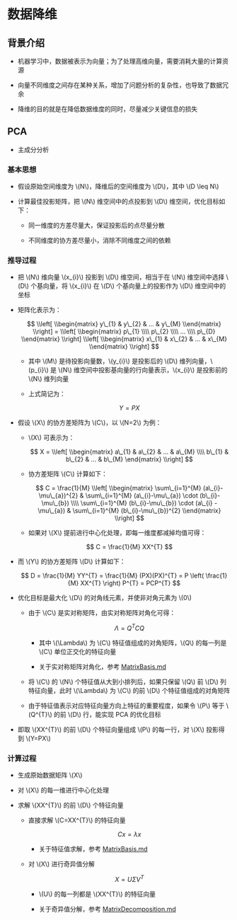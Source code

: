 <script type="text/javascript" src="http://cdn.mathjax.org/mathjax/latest/MathJax.js?config=default"></script>

# 数据降维

## 背景介绍

- 机器学习中，数据被表示为向量；为了处理高维向量，需要消耗大量的计算资源

- 向量不同维度之间存在某种关系，增加了问题分析的复杂性，也导致了数据冗余

- 降维的目的就是在降低数据维度的同时，尽量减少关键信息的损失

## PCA

- 主成分分析

### 基本思想

- 假设原始空间维度为 \\(N\\)，降维后的空间维度为 \\(D\\)，其中 \\(D \leq N\\)

- 计算最佳投影矩阵，把 \\(N\\) 维空间中的点投影到 \\(D\\) 维空间，优化目标如下：

	- 同一维度的方差尽量大，保证投影后的点尽量分散

	- 不同维度的协方差尽量小，消除不同维度之间的依赖

### 推导过程

- 把 \\(N\\) 维向量 \\(x\_{i}\\) 投影到 \\(D\\) 维空间，相当于在 \\(N\\) 维空间中选择 \\(D\\) 个基向量，将 \\(x\_{i}\\) 在 \\(D\\) 个基向量上的投影作为 \\(D\\) 维空间中的坐标

- 矩阵化表示为：

	$$ \\left[ \\begin{matrix} y\_{1} & y\_{2} & ... & y\_{M} \\end{matrix} \\right] = \\left[ \\begin{matrix} p\_{1} \\\\ p\_{2} \\\\ ... \\\\ p\_{D} \\end{matrix} \\right] \\left[ \\begin{matrix} x\_{1} & x\_{2} & ... & x\_{M} \\end{matrix} \\right] $$

	- 其中 \\(M\\) 是待投影向量数，\\(y\_{i}\\) 是投影后的 \\(D\\) 维列向量，\\(p\_{i}\\) 是 \\(N\\) 维空间中投影基向量的行向量表示，\\(x\_{i}\\) 是投影前的 \\(N\\) 维列向量

	- 上式简记为：

		$$ Y = PX $$

- 假设 \\(X\\) 的协方差矩阵为 \\(C\\)，以 \\(N=2\\) 为例：

	- \\(X\\) 可表示为：

		$$ X = \\left[ \\begin{matrix} a\_{1} & a\_{2} & ... & a\_{M} \\\\ b\_{1} & b\_{2} & ... & b\_{M} \end{matrix} \\right] $$

	- 协方差矩阵 \\(C\\) 计算如下：

		$$ C = \frac{1}{M} \\left[ \\begin{matrix} \sum\_{i=1}^{M} (a\_{i}-\mu\_{a})^{2} & \sum\_{i=1}^{M} (a\_{i}-\mu\_{a}) \cdot (b\_{i}-\mu\_{b}) \\\\ \sum\_{i=1}^{M} (b\_{i}-\mu\_{b}) \cdot (a\_{i} - \mu\_{a}) & \sum\_{i=1}^{M} (b\_{i}-\mu\_{b})^{2} \\end{matrix} \\right] $$

	- 如果对 \\(X\\) 提前进行中心化处理，即每一维度都减掉均值可得：

		$$ C = \frac{1}{M} XX^{T} $$

- 而 \\(Y\\) 的协方差矩阵 \\(D\\) 计算如下：

	$$ D = \frac{1}{M} YY^{T} = \frac{1}{M} (PX)(PX)^{T} = P \left( \frac{1}{M} XX^{T} \right) P^{T} = PCP^{T} $$

- 优化目标是最大化 \\(D\\) 的对角线元素，并使非对角元素为 \\(0\\)

	- 由于 \\(C\\) 是实对称矩阵，由实对称矩阵对角化可得：

		$$ \Lambda = Q^{T}CQ $$

		- 其中 \\(\Lambda\\) 为 \\(C\\) 特征值组成的对角矩阵，\\(Q\\) 的每一列是 \\(C\\) 单位正交化的特征向量

		- 关于实对称矩阵对角化，参考 [MatrixBasis.md](MatrixBasis.md)

	- 将 \\(C\\) 的 \\(N\\) 个特征值从大到小排列后，如果只保留 \\(Q\\) 前 \\(D\\) 列特征向量，此时 \\(\Lambda\\) 为 \\(C\\) 的前 \\(D\\) 个特征值组成的对角矩阵

	- 由于特征值表示对应特征向量方向上特征的重要程度，如果令 \\(P\\) 等于 \\(Q^{T}\\) 的前 \\(D\\) 行，能实现 PCA 的优化目标

- 即取 \\(XX^{T}\\) 的前 \\(D\\) 个特征向量组成 \\(P\\) 的每一行，对 \\(X\\) 投影得到 \\(Y=PX\\)

### 计算过程

- 生成原始数据矩阵 \\(X\\)

- 对 \\(X\\) 的每一维进行中心化处理

- 求解 \\(XX^{T}\\) 的前 \\(D\\) 个特征向量

	- 直接求解 \\(C=XX^{T}\\) 的特征向量

		$$ C x = \lambda x $$

		- 关于特征值求解，参考 [MatrixBasis.md](MatrixBasis.md)

	- 对 \\(X\\) 进行奇异值分解

		$$ X = U \Sigma V^{T} $$

		- \\(U\\) 的每一列都是 \\(XX^{T}\\) 的特征向量

		- 关于奇异值分解，参考 [MatrixDecomposition.md](MatrixDecomposition.md)